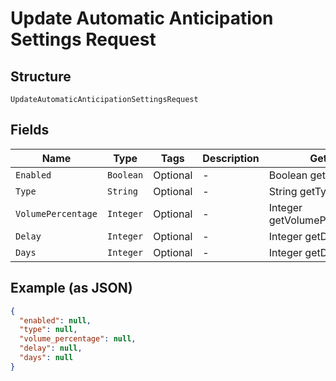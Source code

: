 
# Update Automatic Anticipation Settings Request

## Structure

`UpdateAutomaticAnticipationSettingsRequest`

## Fields

| Name | Type | Tags | Description | Getter | Setter |
|  --- | --- | --- | --- | --- | --- |
| `Enabled` | `Boolean` | Optional | - | Boolean getEnabled() | setEnabled(Boolean enabled) |
| `Type` | `String` | Optional | - | String getType() | setType(String type) |
| `VolumePercentage` | `Integer` | Optional | - | Integer getVolumePercentage() | setVolumePercentage(Integer volumePercentage) |
| `Delay` | `Integer` | Optional | - | Integer getDelay() | setDelay(Integer delay) |
| `Days` | `Integer` | Optional | - | Integer getDays() | setDays(Integer days) |

## Example (as JSON)

```json
{
  "enabled": null,
  "type": null,
  "volume_percentage": null,
  "delay": null,
  "days": null
}
```


